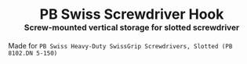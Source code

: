 <!-- 2023-10-19 -->

<h1 align="center">
  PB Swiss Screwdriver Hook
  <br>
  <sup><sub><sup>Screw-mounted vertical storage for slotted screwdriver<sup></sub>
</h1>

Made for `PB Swiss Heavy-Duty SwissGrip Screwdrivers, Slotted (PB 8102.DN 5-150)`
